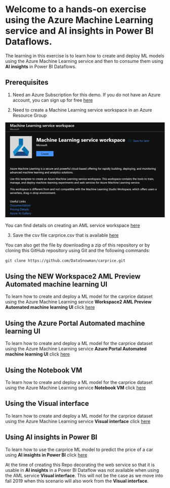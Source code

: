 # Welcome to a hands-on exercise using the **Azure Machine Learning service** and **AI insights** in Power BI Dataflows.

The learning in this exercise is to learn how to create and deploy ML models using the Azure Machine Learning service and then to consume them using **AI insights** in Power BI Dataflows. 


## Prerequisites

1. Need an Azure Subscription for this demo. If you do not have an Azure account, you can sign up for free [here](https://azure.microsoft.com/free/)

2. Need to create a Machine Learning service workspace in an Azure Resource Group

![createworkspace](https://raw.githubusercontent.com/DataSnowman/carprice/master/images/createworkspace.png)

You can find details on creating an AML service workspace [here](https://docs.microsoft.com/en-us/azure/machine-learning/service/how-to-manage-workspace#create-a-workspace)

3. Save the csv file carprice.csv that is available [here](https://raw.githubusercontent.com/DataSnowman/carprice/master/dataset/carprice.csv)

You can also get the file by downloading a zip of this repository or by cloning this GitHub repository using Git and the following commands:

``git clone https://github.com/DataSnowman/carprice.git``

## Using the NEW **Workspace2 AML Preview Automated machine learning UI**

To learn how to create and deploy a ML model for the carprice dataset using the Azure Machine Learning service **Workspace2 AML Preview Automated machine learning UI** click [here](https://github.com/DataSnowman/carprice/tree/master/ws2preview-automl-ui)

## Using the **Azure Portal Automated machine learning UI**

To learn how to create and deploy a ML model for the carprice dataset using the Azure Machine Learning service **Azure Portal Automated machine learning UI** click [here](https://github.com/DataSnowman/carprice/tree/master/automl-ui)

## Using the **Notebook VM**

To learn how to create and deploy a ML model for the carprice dataset using the Azure Machine Learning service **Notebook VM** click [here](https://github.com/DataSnowman/carprice/tree/master/notebooks)

## Using the **Visual interface**

To learn how to create and deploy a ML model for the carprice dataset using the Azure Machine Learning service **Visual interface** click [here](https://github.com/DataSnowman/carprice/tree/master/visual-interface)

## Using **AI insights in Power BI**

To learn how to use the carprice ML model to predict the price of a car using **AI insights in Power BI** click [here](https://github.com/DataSnowman/carprice/tree/master/powerbi)

At the time of creating this Repo decorating the web service so that it is usable in **AI insights** in a Power BI Dataflow was not available when using the AML service **Visual interface**.  This will not be the case as we move into fall 2019 when this scenario will also work from the **Visual interface**. 